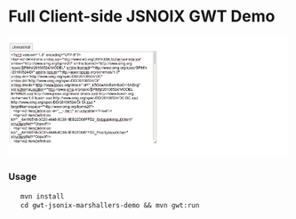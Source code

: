 # Full Client-side JSNOIX GWT Demo


 ![screen](imgs/screen.gif)

### Usage
 
```
   mvn install
   cd gwt-jsonix-marshallers-demo && mvn gwt:run
```

